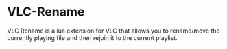 # VLC-Rename
VLC Rename is a lua extension for VLC that allows you to rename/move the currently playing file and then rejoin it to the current playlist.
